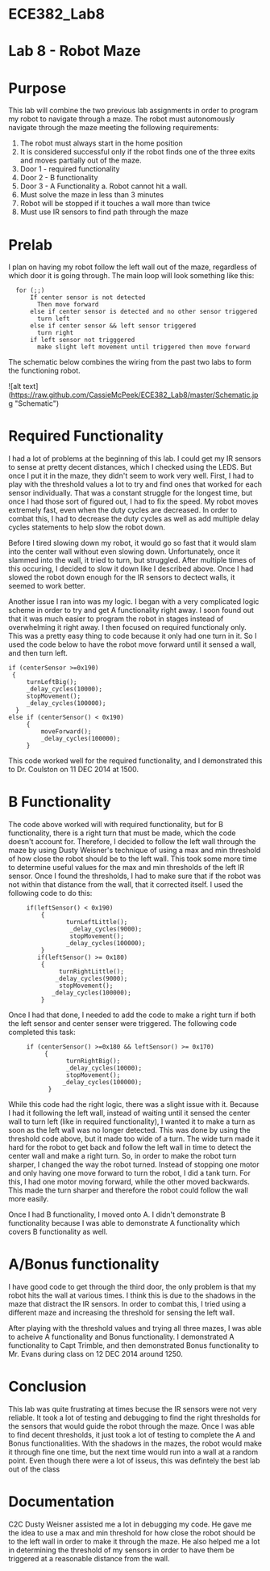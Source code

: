 ECE382_Lab8
===========

# Lab 8 - Robot Maze

# Purpose

This lab will combine the two previous lab assignments in order to program my robot to navigate through a maze. The robot must autonomously navigate through the maze meeting the following requirements:
 1. The robot must always start in the home position
 2. It is considered successful only if the robot finds one of the three exits and moves partially out of the maze.
 3. Door 1 - required functionality
 4. Door 2 - B functionality
 5. Door 3 - A Functionality
     a. Robot cannot hit a wall.
 6. Must solve the maze in less than 3 minutes
 7. Robot will be stopped if it touches a wall more than twice
 8. Must use IR sensors to find path through the maze
    
# Prelab

I plan on having my robot follow the left wall out of the maze, regardless of which door it is going through. The main loop will look something like this:

      for (;;)
          If center sensor is not detected 
            Then move forward
          else if center sensor is detected and no other sensor triggered
            turn left
          else if center sensor && left sensor triggered
            turn right
          if left sensor not trigggered
            make slight left movement until triggered then move forward
            
The schematic below combines the wiring from the past two labs to form the functioning robot. 
            
  ![alt text] (https://raw.github.com/CassieMcPeek/ECE382_Lab8/master/Schematic.jpg "Schematic")

# Required Functionality

I had a lot of problems at the beginning of this lab. I could get my IR sensors to sense at pretty decent distances, which I checked using the LEDS. But once I put it in the maze, they didn't seem to work very well. First, I had to play with the threshold values a lot to try and find ones that worked for each sensor individually. That was a constant struggle for the longest time, but once I had those sort of figured out, I had to fix the speed. My robot moves extremely fast, even when the duty cycles are decreased. In order to combat this, I had to decrease the duty cycles as well as add multiple delay cycles statements to help slow the robot down. 

Before I tired slowing down my robot, it would go so fast that it would slam into the center wall without even slowing down. Unfortunately, once it slammed into the wall, it tried to turn, but struggled. After multiple times of this occuring, I decided to slow it down like I described above. Once I had slowed the robot down enough for the IR sensors to dectect walls, it seemed to work better. 

Another issue I ran into was my logic. I began with a very complicated logic scheme in order to try and get A functionality right away. I soon found out that it was much easier to program the robot in stages instead of overwhelming it right away. I then focused on required functionaly only. This was a pretty easy thing to code because it only had one turn in it. So I used the code below to have the robot move forward until it sensed a wall, and then turn left. 

    if (centerSensor >=0x190)
     {
         turnLeftBig();
         _delay_cycles(10000);
       	 stopMovement();
       	 _delay_cycles(100000);
      }
    else if (centerSensor() < 0x190)
    	 {
    		 moveForward();
    		 _delay_cycles(100000);
    	 }

This code worked well for the required functionality, and I demonstrated this to Dr. Coulston on 11 DEC 2014 at 1500.

# B Functionality

The code above worked will with required functionality, but for B functionality, there is a right turn that must be made, which the code doesn't account for. Therefore, I decided to follow the left wall through the maze by using Dusty Weisner's technique of using a max and min threshold of how close the robot should be to the left wall. This took some more time to determine useful values for the max and min thresholds of the left IR sensor. Once I found the thresholds, I had to make sure that if the robot was not within that distance from the wall, that it corrected itself. I used the following code to do this:

       	 if(leftSensor() < 0x190)
    	     {
    		      	turnLeftLittle();
    			     _delay_cycles(9000);
    			     stopMovement();
    		    	_delay_cycles(100000);
    	     }
    	    if(leftSensor() >= 0x180)
    	     {
    		      turnRightLittle();
    		     _delay_cycles(9000);
    		      stopMovement();
   			    _delay_cycles(100000);
    	     }

Once I had that done, I needed to add the code to make a right turn if both the left sensor and center senser were triggered. The following code completed this task:

      	 if (centerSensor() >=0x180 && leftSensor() >= 0x170)
    	      {
    		        turnRightBig();
    		        _delay_cycles(10000);
    		        stopMovement();
    		       _delay_cycles(100000);
    	       }
    	       
While this code had the right logic, there was a slight issue with it. Because I had it following the left wall, instead of waiting until it sensed the center wall to turn left (like in required functionality), I wanted it to make a turn as soon as the left wall was no longer detected. This was done by using the threshold code above, but it made too wide of a turn. The wide turn made it hard for the robot to get back and follow the left wall in time to detect the center wall and make a right turn. So, in order to make the robot turn sharper, I changed the way the robot turned. Instead of stopping one motor and only having one move forward to turn the robot, I did a tank turn. For this, I had one motor moving forward, while the other moved backwards. This made the turn sharper and therefore the robot could follow the wall more easily.

Once I had B functionality, I moved onto A. I didn't demonstrate B functionality because I was able to demonstrate A functionality which covers B functionality as well. 

# A/Bonus functionality

I have good code to get through the third door, the only problem is that my robot hits the wall at various times. I think this is due to the shadows in the maze that distract the IR sensors. In order to combat this, I tried using a different maze and increasing the threshold for sensing the left wall. 

After playing with the threshold values and trying all three mazes, I was able to acheive A functionality and Bonus functionality. I demonstrated A functionality to Capt Trimble, and then demonstrated Bonus functionality to Mr. Evans during class on 12 DEC 2014 around 1250. 

# Conclusion

This lab was quite frustrating at times becuse the IR sensors were not very reliable. It took a lot of testing and debugging to find the right thresholds for the sensors that would guide the robot through the maze. Once I was able to find decent thresholds, it just took a lot of testing to complete the A and Bonus functionalities. With the shadows in the mazes, the robot would make it through fine one time, but the next time would run into a wall at a random point. Even though there were a lot of isseus, this was defintely the best lab out of the class

# Documentation

C2C Dusty Weisner assisted me a lot in debugging my code. He gave me the idea to use a max and min threshold for how close the robot should be to the left wall in order to make it through the maze. He also helped me a lot in determining the threshold of my sensors in order to have them be triggered at a reasonable distance from the wall. 
